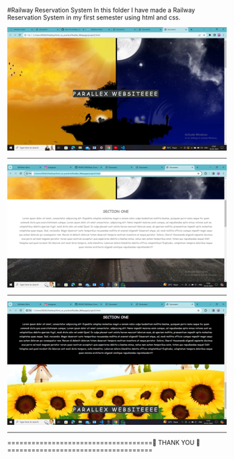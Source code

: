 #Railway Reservation System
In this folder I have made a Railway Reservation System in my first semester using html and css.

![](https://github.com/Shubham-Yadav003/FRONT_END/blob/main/Parallex_Webpage/img/parallex_1.png)
<hr>
<img src="https://github.com/Shubham-Yadav003/FRONT_END/blob/main/Parallex_Webpage/img/parallex_2.png" alt="">
<hr>
<img src="https://github.com/Shubham-Yadav003/FRONT_END/blob/main/Parallex_Webpage/img/parallex_3.png" alt="">
<hr>

====================================🙏 THANK YOU 🙏====================================
